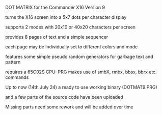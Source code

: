 DOT MATRIX for the Commander X16                                         Version 9

turns the X16 screen into a 5x7 dots per character display

supports 2 modes with 20x10 or 40x20 characters per screen

provides 8 pages of text and a simple sequencer

each page may be individually set to different colors and mode

features some simple pseudo random generators for garbage text and pattern


requires a 65C02S CPU: PRG makes use of smbX, rmbx, bbsx, bbrx etc. commands



Up to now (14th July 24) a ready to use working binary (DOTMAT9.PRG)

and a few parts of the source code have been uploaded

Missing parts need some rework and will be added over time



